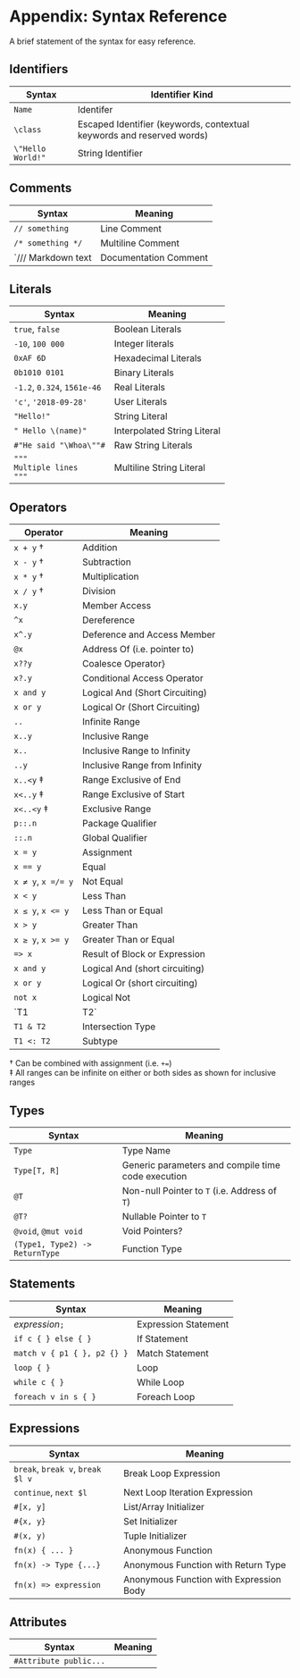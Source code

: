 # Appendix: Syntax Reference

A brief statement of the syntax for easy reference.

## Identifiers

| Syntax            | Identifier Kind                                                       |
| ----------------- | --------------------------------------------------------------------- |
| `Name`            | Identifer                                                             |
| `\class`          | Escaped Identifier (keywords, contextual keywords and reserved words) |
| `\"Hello World!"` | String Identifier                                                     |

## Comments

| Syntax             | Meaning               |
| ------------------ | --------------------- |
| `// something`     | Line Comment          |
| `/* something */`  | Multiline Comment     |
| `/// Markdown text | Documentation Comment |

## Literals

| Syntax                             | Meaning                     |
| ---------------------------------- | --------------------------- |
| `true`, `false`                    | Boolean Literals            |
| `-10`, `100 000`                   | Integer literals            |
| `0xAF 6D`                          | Hexadecimal Literals        |
| `0b1010 0101`                      | Binary Literals             |
| `-1.2`, `0.324`, `1561e-46`        | Real Literals               |
| `'c'`, `'2018-09-28'`              | User Literals               |
| `"Hello!"`                         | String Literal              |
| `" Hello \(name)"`                 | Interpolated String Literal |
| `#"He said "\Whoa\""#`             | Raw String Literals         |
| `"""`<br>`Multiple lines`<br>`"""` | Multiline String Literal    |

## Operators

| Operator           | Meaning                        |
| ------------------ | ------------------------------ |
| `x + y` †          | Addition                       |
| `x - y` †          | Subtraction                    |
| `x * y` †          | Multiplication                 |
| `x / y` †          | Division                       |
| `x.y`              | Member Access                  |
| `^x`               | Dereference                    |
| `x^.y`             | Deference and Access Member    |
| `@x`               | Address Of (i.e. pointer to)   |
| `x??y`             | Coalesce Operator}             |
| `x?.y`             | Conditional Access Operator    |
| `x and y`          | Logical And (Short Circuiting) |
| `x or y`           | Logical Or (Short Circuiting)  |
| `..`               | Infinite Range                 |
| `x..y`             | Inclusive Range                |
| `x..`              | Inclusive Range to Infinity    |
| `..y`              | Inclusive Range from Infinity  |
| `x..<y` ‡          | Range Exclusive of End         |
| `x<..y` ‡          | Range Exclusive of Start       |
| `x<..<y` ‡         | Exclusive Range                |
| `p::.n`            | Package Qualifier              |
| `::.n`             | Global Qualifier               |
| `x = y`            | Assignment                     |
| `x == y`           | Equal                          |
| `x ≠ y`, `x =/= y` | Not Equal                      |
| `x < y`            | Less Than                      |
| `x ≤ y`, `x <= y`  | Less Than or Equal             |
| `x > y`            | Greater Than                   |
| `x ≥ y`, `x >= y`  | Greater Than or Equal          |
| `=> x`             | Result of Block or Expression  |
| `x and y`          | Logical And (short circuiting) |
| `x or y`           | Logical Or (short circuiting)  |
| `not x`            | Logical Not                    |
| `T1 | T2`          | Sum Type                       |
| `T1 & T2`          | Intersection Type              |
| `T1 <: T2`         | Subtype                        |

† Can be combined with assignment (i.e. `+=`) \
‡ All ranges can be infinite on either or both sides as shown for inclusive ranges

## Types

| Syntax                         | Meaning                                            |
| ------------------------------ | -------------------------------------------------- |
| `Type`                         | Type Name                                          |
| `Type[T, R]`                   | Generic parameters and compile time code execution |
| `@T`                           | Non-null Pointer to `T`    (i.e. Address of `T`)   |
| `@T?`                          | Nullable Pointer to `T`                            |
| `@void`, `@mut void`           | Void Pointers?                                     |
| `(Type1, Type2) -> ReturnType` | Function Type                                      |

## Statements

| Syntax                      | Meaning              |
| --------------------------- | -------------------- |
| *expression*`;`             | Expression Statement |
| `if c { } else { }`         | If Statement         |
| `match v { p1 { }, p2 {} }` | Match Statement      |
| `loop { }`                  | Loop                 |
| `while c { }`               | While Loop           |
| `foreach v in s { }`        | Foreach Loop         |

## Expressions

| Syntax                           | Meaning                                 |
| -------------------------------- | --------------------------------------- |
| `break`, `break v`, `break $l v` | Break Loop Expression                   |
| `continue`, `next $l`            | Next Loop Iteration Expression          |
| `#[x, y]`                        | List/Array Initializer                  |
| `#{x, y}`                        | Set Initializer                         |
| `#(x, y)`                        | Tuple Initializer                       |
| `fn(x) { ... }`                  | Anonymous Function                      |
| `fn(x) -> Type {...}`            | Anonymous Function with Return Type     |
| `fn(x) => expression`            | Anonymous Function with Expression Body |

## Attributes

| Syntax                 | Meaning |
| ---------------------- | ------- |
| `#Attribute public...` |         |
